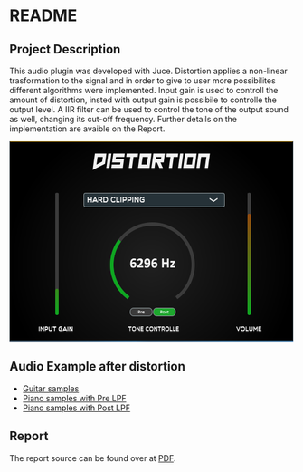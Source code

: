 # README

## Project Description
This audio plugin was developed with Juce.
Distortion applies a non-linear trasformation to the signal and in order to give to user more possibilites different algorithms were implemented.
Input gain is used to controll the amount of distortion, insted with output gain is possibile to controlle the output level.
A IIR filter can be used to control the tone of the output sound as well, changing its cut-off frequency.
Further details on the implementation are avaible on the Report.


![](Images/Gui.PNG)

## Audio Example after distortion
- [Guitar samples](https://raw.githubusercontent.com/Lorenzoncina/JuceDistortionPlugin/master/Examples/mp4/Guitar%20distorted.m4a)
- [Piano samples with Pre LPF](https://raw.githubusercontent.com/Lorenzoncina/JuceDistortionPlugin/master/Examples/mp4/Kawaii%20-%20K11%20-%20Distorted%20(Full%20wave%20rectifier)%20with%20'Pre'%20LPF.m4a)
- [Piano samples with Post LPF](https://raw.githubusercontent.com/Lorenzoncina/JuceDistortionPlugin/master/Examples/mp4/Kawaii%20-%20K11%20-%20Distorted%20(Full%20wave%20rectifier)%20with%20'Post'%20LPF.m4a)


## Report
The report source can be found over at [PDF](https://lorenzoncina.github.io/JuceDistortionPlugin/CMLS_HW2_DistortionPlugin.pdf).
